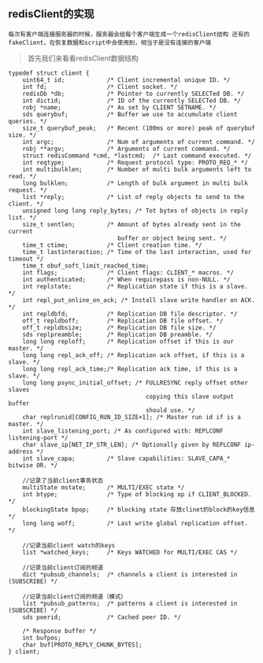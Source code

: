 ## redisClient的实现

` 每次有客户端连接服务器的时候，服务器会给每个客户端生成一个redisClient结构
  还有的fakeClient，在恢复数据和script中会使用到，相当于是没有连接的客户端
`

> 首先我们来看看redisClient数据结构

    typedef struct client {
        uint64_t id;            /* Client incremental unique ID. */
        int fd;                 /* Client socket. */
        redisDb *db;            /* Pointer to currently SELECTed DB. */
        int dictid;             /* ID of the currently SELECTed DB. */
        robj *name;             /* As set by CLIENT SETNAME. */
        sds querybuf;           /* Buffer we use to accumulate client queries. */
        size_t querybuf_peak;   /* Recent (100ms or more) peak of querybuf size. */
        int argc;               /* Num of arguments of current command. */
        robj **argv;            /* Arguments of current command. */
        struct redisCommand *cmd, *lastcmd;  /* Last command executed. */
        int reqtype;            /* Request protocol type: PROTO_REQ_* */
        int multibulklen;       /* Number of multi bulk arguments left to read. */
        long bulklen;           /* Length of bulk argument in multi bulk request. */
        list *reply;            /* List of reply objects to send to the client. */
        unsigned long long reply_bytes; /* Tot bytes of objects in reply list. */
        size_t sentlen;         /* Amount of bytes already sent in the current
                                   buffer or object being sent. */
        time_t ctime;           /* Client creation time. */
        time_t lastinteraction; /* Time of the last interaction, used for timeout */
        time_t obuf_soft_limit_reached_time;
        int flags;              /* Client flags: CLIENT_* macros. */
        int authenticated;      /* When requirepass is non-NULL. */
        int replstate;          /* Replication state if this is a slave. */
        int repl_put_online_on_ack; /* Install slave write handler on ACK. */
        int repldbfd;           /* Replication DB file descriptor. */
        off_t repldboff;        /* Replication DB file offset. */
        off_t repldbsize;       /* Replication DB file size. */
        sds replpreamble;       /* Replication DB preamble. */
        long long reploff;      /* Replication offset if this is our master. */
        long long repl_ack_off; /* Replication ack offset, if this is a slave. */
        long long repl_ack_time;/* Replication ack time, if this is a slave. */
        long long psync_initial_offset; /* FULLRESYNC reply offset other slaves
                                           copying this slave output buffer
                                           should use. */
        char replrunid[CONFIG_RUN_ID_SIZE+1]; /* Master run id if is a master. */
        int slave_listening_port; /* As configured with: REPLCONF listening-port */
        char slave_ip[NET_IP_STR_LEN]; /* Optionally given by REPLCONF ip-address */
        int slave_capa;         /* Slave capabilities: SLAVE_CAPA_* bitwise OR. */

        //记录了当前client事务状态
        multiState mstate;      /* MULTI/EXEC state */
        int btype;              /* Type of blocking op if CLIENT_BLOCKED. */
        blockingState bpop;     /* blocking state 存放clinet的block的key信息*/
        long long woff;         /* Last write global replication offset. */

        //记录当前client watch的keys
        list *watched_keys;     /* Keys WATCHED for MULTI/EXEC CAS */

        //记录当前client订阅的频道
        dict *pubsub_channels;  /* channels a client is interested in (SUBSCRIBE) */

        //记录当前client订阅的频道（模式）
        list *pubsub_patterns;  /* patterns a client is interested in (SUBSCRIBE) */
        sds peerid;             /* Cached peer ID. */

        /* Response buffer */
        int bufpos;
        char buf[PROTO_REPLY_CHUNK_BYTES];
    } client;


